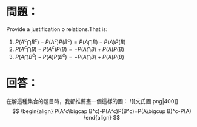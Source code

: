 # 問題：
Provide a justification o relations.That is:
1. $P(A^c\bigcap B^c)-P(A^c)P(B^c)=P(A\bigcap B)-P(A)P(B)$
2. $P(A^c\bigcap B)-P(A^c)P(B)=-P(A\bigcap B)+P(A)P(B)$
3. $P(A\bigcap B^c)-P(A)P(B^c)=-P(A\bigcap B)+P(A)P(B)$
# 回答：
在解這種集合的題目時，我都推薦畫一個這樣的圖：
![[文氏圖.png|400]]
$$
\begin{align}
P(A^c\bigcap B^c)-P(A^c)P(B^c)=P(A\bigcup B)^c-P(A)
\end{align}
$$